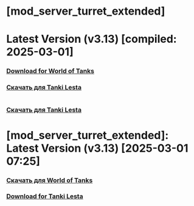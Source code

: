 # [mod_server_turret_extended]
# Latest Version (v3.13) [compiled: 2025-03-01]
### [**Download for World of Tanks**](https://github.com/spoter/spoter-mods/releases/download/latest/mod_server_turret_extended.zip)
### [**Скачать для Tanki Lesta**](https://github.com/spoter/spoter-mods/releases/download/latest/mod_server_turret_extended_RU.zip)
#

### [**Скачать для Tanki Lesta**](https://github.com/spoter/spoter-mods/releases/download/latest/mod_server_turret_extended_RU.zip)

#

# [mod_server_turret_extended]: Latest Version (v3.13) [2025-03-01 07:25]
### [**Скачать для World of Tanks**](https://github.com/spoter/spoter-mods/releases/download/latest/mod_server_turret_extended.zip)
### [**Download for Tanki Lesta**](https://github.com/spoter/spoter-mods/releases/download/latest/mod_server_turret_extended_RU.zip)
#








